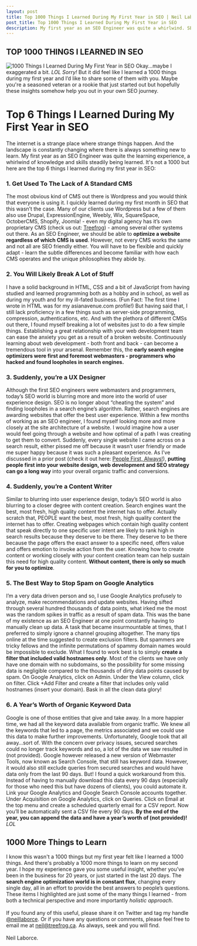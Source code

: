 ```yaml
---
layout: post
title: Top 1000 Things I Learned During My First Year in SEO | Neil Laborce
post_title: Top 1000 Things I Learned During My First Year in SEO
description: My first year as an SEO Engineer was quite a whirlwind. SEO is always changing and there's at least a 1000 things to learn!
---
```

  <h2>TOP 1000 THINGS I LEARNED IN SEO</h2>
  <img src="http://www.neillaborce.com/images/1000-things-i-learned-in-seo.png" alt="1000 Things I Learned During My First Year in SEO">
  Okay...maybe I exaggerated a bit. <i>LOL Sorry!</i> But it did feel like I learned a 1000 things during my first year and I’d like to share some of them with you. Maybe you're a seasoned veteran or a rookie that just started out but hopefully these insights somehow help you out in your own SEO journey. 
  <br>
  <h1>Top 6 Things I Learned During My First Year in SEO</h1>
  The internet is a strange place where strange things happen. And the landscape is constantly changing where there is always something new to learn. My first year as an SEO Engineer was quite the learning experience, a whirlwind of knowledge and skills steadily being learned. It's not a 1000 but here are the top 6 things I learned during my first year in SEO:
  <br>
  <h3>1. Get Used To The Lack of A Standard CMS</h3>
  The most obvious kind of CMS out there is Wordpress and you would think that everyone is using it. I quickly learned during my first month in SEO that this wasn’t the case. Many of our clients use Wordpress but a few of them also use Drupal, ExpressionEngine, Weebly, Wix, SquareSpace, OctoberCMS, Shopify, Joomla! - even my digital agency has it’s own proprietary CMS (check us out: <a href="https://www.treefrog.ca">Treefrog</a>) - among several other systems out there. As an SEO Engineer, we should be able to <b>optimize a website regardless of which CMS is used</b>. However, not every CMS works the same and not all are SEO friendly either. You will have to be flexible and quickly adapt - learn the subtle differences and become familiar with how each CMS operates and the unique philosophies they abide by.
  <br>
  <h3>2. You Will Likely Break A Lot of Stuff</h3>
  I have a solid background in HTML, CSS and a bit of JavaScript from having studied and learned programming both as a hobby and in school, as well as during my youth and for my ill-fated business. (Fun Fact: The first time I wrote in HTML was for my asianavenue.com profile!) But having said that, I still lack proficiency in a few things such as server-side programming, compression, authentications, etc. And with the plethora of different CMSs out there, I found myself breaking a lot of websites just to do a few simple things. Establishing a great relationship with your web development team can ease the anxiety you get as a result of a broken website. Continuously learning about web development - both front and back - can become a tremendous tool in your arsenal. Remember this, the <b>early search engine optimizers were first and foremost webmasters - programmers who hacked and found loopholes in search engines.</b>
  <br>
  <h3>3. Suddenly, you’re a UX Designer</h3>
  Although the first SEO engineers were webmasters and programmers, today’s SEO world is blurring more and more into the world of user experience design. SEO is no longer about “cheating the system” and finding loopholes in a search engine’s algorithm. Rather, search engines are awarding websites that offer the best user experience. Within a few months of working as an SEO engineer, I found myself looking more and more closely at the site architecture of a website. I would imagine how a user would feel going through a website and how optimal of a path I was creating to get them to convert. Suddenly, every single website I came across on a search result, either pissed me off because it wasn’t user friendly or made me super happy because it was such a pleasant experience. As I’ve discussed in a prior post (check it out here: <a href="http://www.neillaborce.com/put-people-first-seo/">People First, Always!</a>), <b>putting people first into your website design, web development and SEO strategy can go a long way</b> into your overall organic traffic and conversions.
  <br>
  <h3>4. Suddenly, you’re a Content Writer</h3>
  Similar to blurring into user experience design, today’s SEO world is also blurring to a closer degree with content creation. Search engines want the best, most fresh, high quality content the internet has to offer. Actually scratch that, PEOPLE want the best, most fresh, high quality content the internet has to offer. Creating webpages which contain high quality content that speak directly to one specific user intent are likely to rank high in search results because they deserve to be there. They deserve to be there because the page offers the exact answer to a specific need, offers value and offers emotion to invoke action from the user. Knowing how to create content or working closely with your content creation team can help sustain this need for high quality content. <b>Without content, there is only so much for you to optimize</b>.
  <br>
  <h3>5. The Best Way to Stop Spam on Google Analytics</h3>
  I’m a very data driven person and so, I use Google Analytics profusely to analyze, make recommendations and update websites. Having sifted through several hundred thousands of data points, what irked me the most was the random spikes in traffic as a result of spam data. This was the bane of my existence as an SEO Engineer at one point constantly having to manually clean up data. A task that became insurmountable at times, that I preferred to simply ignore a channel grouping altogether. The many tips online at the time suggested to create exclusion filters. But spammers are tricky fellows and the infinite permutations of spammy domain names would be impossible to exclude. What I found to work best is to simply <b>create a filter that included valid hostnames only</b>. Most of the clients we have only have one domain with no subdomains, so the possibility for some missing data is negligible compared to the thousands of dirty data points caused by spam. On Google Analytics, click on Admin. Under the View column, click on filter. Click +Add Filter and create a filter that includes only valid hostnames (insert your domain). Bask in all the clean data glory!
  <br>
  <h3>6. A Year’s Worth of Organic Keyword Data</h3>
  Google is one of those entities that give and take away. In a more happier time, we had all the keyword data available from organic traffic. We knew all the keywords that led to a page, the metrics associated and we could use this data to make further improvements. Unfortunately, Google took that all away…sort of. With the concern over privacy issues, secured searches could no longer track keywords and so, a lot of the data we saw resulted in (not provided). Google however released a new version of Webmaster Tools, now known as Search Console, that still has keyword data. However, it would also still exclude queries from secured searches and would have data only from the last 90 days. But! I found a quick workaround from this. Instead of having to manually download this data every 90 days (especially for those who need this but have dozens of clients), you could automate it. Link your Google Analytics and Google Search Console accounts together. Under Acquisition on Google Analytics, click on Queries. Click on Email at the top menu and create  a scheduled quarterly email for a CSV report. Now you’ll be automatically sent a CSV file every 90 days. <b>By the end of the year, you can append the data and have a year’s worth of (not provided)!</b> <i>LOL</i>
  <br>
  <h2>1000 More Things to Learn</h2>
  I know this wasn't a 1000 things but my first year felt like I learned a 1000 things. And there's probably a 1000 more things to learn on my second year. I hope my experience gave you some useful insight, whether you’ve been in the business for 20 years, or just started in the last 20 days. The <b>search engine optimization world is in constant flux</b>, changing every single day, all in an effort to provide the best answers to people’s questions. These items I highlighted are just some of the many things I learned - from both a technical perspective and more importantly <i>holistic approach</i>.
  <br>
  <br>If you found any of this useful, please share it on Twitter and tag my handle <a href="https://twitter.com/neillaborce">@neillaborce</a>. Or if you have any questions or comments, please feel free to email me at <a href="mailto:neil@treefrog.ca">neil@treefrog.ca</a>. As always, seek and you will find.
  <br>  
  <br>Neil Laborce.
  <br>
  <br>

